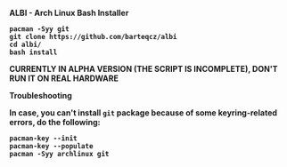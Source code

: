 <b> ALBI - Arch Linux Bash Installer <b/>

```
pacman -Syy git
git clone https://github.com/barteqcz/albi
cd albi/
bash install
```
CURRENTLY IN ALPHA VERSION (THE SCRIPT IS INCOMPLETE), DON'T RUN IT ON REAL HARDWARE

<b> Troubleshooting <b/>

In case, you can't install `git` package because of some keyring-related errors, do the following:

```
pacman-key --init
pacman-key --populate
pacman -Syy archlinux git
```
